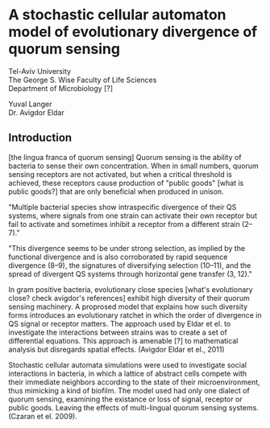 A stochastic cellular automaton model of evolutionary divergence of quorum sensing
==================================================================================

Tel-Aviv University  
The George S. Wise Faculty of Life Sciences  
Department of Microbiology [?]

Yuval Langer  
Dr. Avigdor Eldar

Introduction
------------

[the lingua franca of quorum sensing]
Quorum sensing is the ability of bacteria to sense their own concentration.
When in small numbers, quorum sensing receptors are not activated, but when
a critical threshold is achieved, these receptors cause production of
"public goods" [what is public goods?] that are only beneficial when produced in unison.

"Multiple bacterial species show intraspecific
divergence of their QS systems, where signals from one strain can
activate their own receptor but fail to activate and sometimes inhibit
a receptor from a different strain (2–7)."

"This divergence
seems to be under strong selection, as implied by the functional
divergence and is also corroborated by rapid sequence divergence
(8–9), the signatures of diversifying selection (10–11), and the
spread of divergent QS systems through horizontal gene transfer
(3, 12)."

In gram positive bacteria, evolutionary close species
[what's evolutionary close? check avigdor's references] exhibit
high diversity of their quorum sensing machinery. A proprosed model
that explains how such diversity forms introduces an evolutionary ratchet
in which the order of divergence in QS signal or receptor matters.
The approach used by Eldar et el. to investigate the interactions between
strains was to create a set of differential equations. This approach is amenable [?] to mathematical analysis but disregards spatial effects. (Avigdor Eldar et el., 2011)

Stochastic cellular automata simulations were used to investigate social
interactions in bacteria, in which a lattice of abstract cells
compete with their immediate neighbors according to the state of their
microenvironment, thus mimicking a kind of biofilm.
The model used had only one dialect of quorum sensing, examining the existance
or loss of signal, receptor or public goods. Leaving the effects of
multi-lingual quorum sensing systems. (Czaran et el. 2009).
